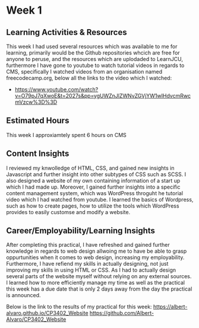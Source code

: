 # Week 1

## Learning Activities & Resources
This week I had used several resources which was available to me for learning, primarily would be the Github repositories whcich are free for anyone to peruse, and the resources which are uplodaded to LearnJCU, furthermore I have gone to youtube to watch tutorial videos in regards to CMS, specifically I watched videos from an organisation named freecodecamp.org, below all the links to the video which I watched:
* https://www.youtube.com/watch?v=O79pJ7qXwoE&t=2027s&pp=ygUWZnJlZWNvZGVjYW1wIHdvcmRwcmVzcw%3D%3D

## Estimated Hours
This week I approxiamtely spent 6 hours on CMS

## Content Insights
I reviewed my knwolledge of HTML, CSS, and gained new insights in Javascript and further insight into other subtypes of CSS such as SCSS. I also designed a website of my own containing information of a start up which I had made up. Moreover, I gained further insights into a specific content management system, which was WordPress throguht he tutorial video which I had watched from youtube. I learned the basics of Wordpress, such as how to create pages, how to utilize the tools which WordPress provides to easily customse and modify a website.

## Career/Employability/Learning Insights
After completing this practical, I have refreshed and gained further knowledge in regards to web design allwoing me to have be able to grasp oppurtunities when it comes to web design, increasing my employability. Furthermore, I have refiend my skills in actually designing, not just improving my skills in using HTML or CSS. As I had to actually design several parts of the website myself without relying on any external sources. I learned how to more efficiently manage my time as well as the practical this week has a due date that is only 2 days away from the day the practical is announced.

Below is the link to the results of my practical for this week:
https://albert-alvaro.github.io/CP3402_Website
https://github.com/Albert-Alvaro/CP3402_Website
